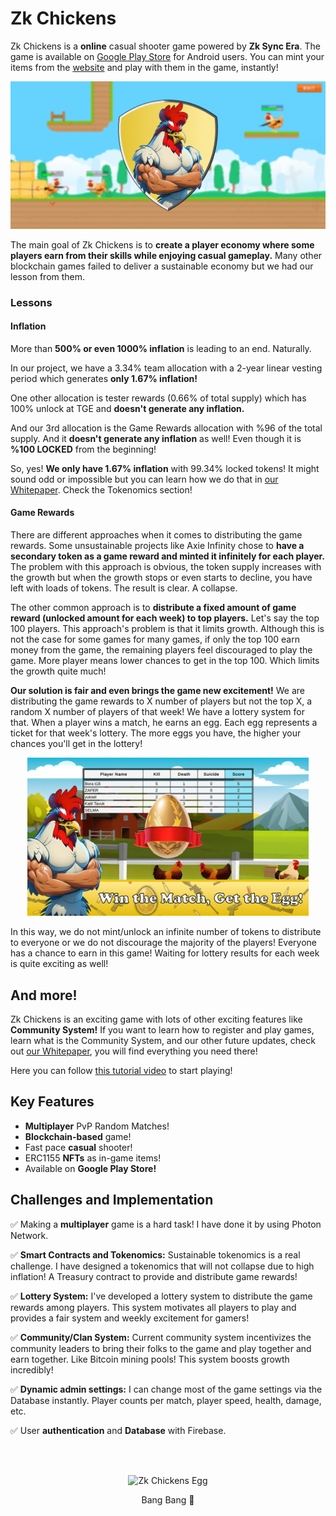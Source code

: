 # Zk Chickens
Zk Chickens is a **online** casual shooter game powered by **Zk Sync Era**. The game is available on [Google Play Store](https://play.google.com/store/apps/details?id=com.casualzkgame.zkchickens) for Android users. You can mint your items from the [website](https://zkchickens.xyz/) and play with them in the game, instantly!

![Zk Chickens Cover](https://github.com/Casual-Zk/.github/blob/main/profile/Images/Cover.png "Zk Chickens Cover")


The main goal of Zk Chickens is to **create a player economy where some players earn from their skills while enjoying casual gameplay.** Many other blockchain games failed to deliver a sustainable economy but we had our lesson from them.

### Lessons
#### Inflation
More than **500% or even 1000% inflation** is leading to an end. Naturally.

In our project, we have a 3.34% team allocation with a 2-year linear vesting period which generates **only 1.67% inflation!**

One other allocation is tester rewards (0.66% of total supply) which has 100% unlock at TGE and **doesn't generate any inflation.**

And our 3rd allocation is the Game Rewards allocation with %96 of the total supply. And it **doesn't generate any inflation** as well! Even though it is **%100 LOCKED** from the beginning!

So, yes! **We only have 1.67% inflation** with 99.34% locked tokens! It might sound odd or impossible but you can learn how we do that in [our Whitepaper](https://bora-oezenbirkan.gitbook.io/zk-chickens/). Check the Tokenomics section!

#### Game Rewards
There are different approaches when it comes to distributing the game rewards. Some unsustainable projects like Axie Infinity chose to **have a secondary token as a game reward and minted it infinitely for each player.** The problem with this approach is obvious, the token supply increases with the growth but when the growth stops or even starts to decline, you have left with loads of tokens. The result is clear. A collapse.

The other common approach is to **distribute a fixed amount of game reward (unlocked amount for each week) to top players.** Let's say the top 100 players. This approach's problem is that it limits growth. Although this is not the case for some games for many games, if only the top 100 earn money from the game, the remaining players feel discouraged to play the game. More player means lower chances to get in the top 100. Which limits the growth quite much!

**Our solution is fair and even brings the game new excitement!** We are distributing the game rewards to X number of players but not the top X, a random X number of players of that week! We have a lottery system for that. When a player wins a match, he earns an egg. Each egg represents a ticket for that week's lottery. The more eggs you have, the higher your chances you'll get in the lottery!
<p align="center">
<img src="https://github.com/Casual-Zk/.github/blob/main/profile/Images/Egg.png" alt="Zk Chickens Egg" width="450"/>
</p>
In this way, we do not mint/unlock an infinite number of tokens to distribute to everyone or we do not discourage the majority of the players! Everyone has a chance to earn in this game! Waiting for lottery results for each week is quite exciting as well!

## And more!
Zk Chickens is an exciting game with lots of other exciting features like **Community System!** If you want to learn how to register and play games, learn what is the Community System, and our other future updates, check out [our Whitepaper](https://bora-oezenbirkan.gitbook.io/zk-chickens/), you will find everything you need there!

Here you can follow [this tutorial video](https://www.youtube.com/watch?v=MR9lq-YVOF8) to start playing!

## Key Features
- **Multiplayer** PvP Random Matches!
- **Blockchain-based** game!
- Fast pace **casual** shooter!
- ERC1155 **NFTs** as in-game items!
- Available on **Google Play Store!**

## Challenges and Implementation
✅ Making a **multiplayer** game is a hard task! I have done it by using Photon Network.

✅ **Smart Contracts and Tokenomics:** Sustainable tokenomics is a real challenge. I have designed a tokenomics that will not collapse due to high inflation! A Treasury contract to provide and distribute game rewards!

✅ **Lottery System:** I've developed a lottery system to distribute the game rewards among players. This system motivates all players to play and provides a fair system and weekly excitement for gamers!

✅ **Community/Clan System:** Current community system incentivizes the community leaders to bring their folks to the game and play together and earn together. Like Bitcoin mining pools! This system boosts growth incredibly!

✅ **Dynamic admin settings:** I can change most of the game settings via the Database instantly. Player counts per match, player speed, health, damage, etc.

✅ User **authentication** and **Database** with Firebase.

<br></br>
<p align="center">
<img src="https://github.com/Casual-Zk/.github/blob/main/profile/Images/Zk_Chickens.gif" alt="Zk Chickens Egg" width="450"/>
</p>
<p align="center">
Bang Bang 🔫
</p>
